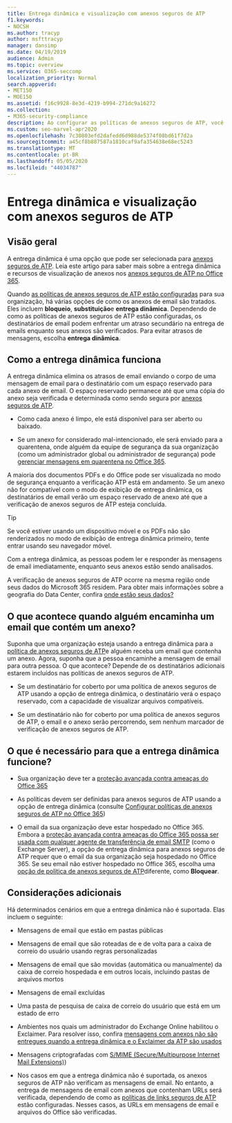 ```yaml
---
title: Entrega dinâmica e visualização com anexos seguros de ATP
f1.keywords:
- NOCSH
ms.author: tracyp
author: msfttracyp
manager: dansimp
ms.date: 04/19/2019
audience: Admin
ms.topic: overview
ms.service: O365-seccomp
localization_priority: Normal
search.appverid:
- MET150
- MOE150
ms.assetid: f16c9928-8e3d-4219-b994-271dc9a16272
ms.collection:
- M365-security-compliance
description: Ao configurar as políticas de anexos seguros de ATP, você escolhe a entrega dinâmica para evitar atrasos de mensagens e permite que as pessoas visualizem os anexos que estão sendo examinados.
ms.custom: seo-marvel-apr2020
ms.openlocfilehash: 7c30803efd2dafedd6d988de5374f08bd61f7d2a
ms.sourcegitcommit: a45cf8b887587a1810caf9afa354638e68ec5243
ms.translationtype: MT
ms.contentlocale: pt-BR
ms.lasthandoff: 05/05/2020
ms.locfileid: "44034787"
---
```

# <a name="dynamic-delivery-and-previewing-with-atp-safe-attachments"></a>Entrega dinâmica e visualização com anexos seguros de ATP

## <a name="overview"></a>Visão geral

A entrega dinâmica é uma opção que pode ser selecionada para [anexos seguros de ATP](atp-safe-attachments.md). Leia este artigo para saber mais sobre a entrega dinâmica e recursos de visualização de anexos nos [anexos seguros de ATP no Office 365](atp-safe-attachments.md).

Quando [as políticas de anexos seguros de ATP estão configuradas](set-up-atp-safe-attachments-policies.md) para sua organização, há várias opções de como os anexos de email são tratados. Eles incluem **bloqueio**, **substituição**e **entrega dinâmica**. Dependendo de como as políticas de anexos seguros de ATP estão configuradas, os destinatários de email podem enfrentar um atraso secundário na entrega de emails enquanto seus anexos são verificados. Para evitar atrasos de mensagens, escolha **entrega dinâmica**.

## <a name="how-dynamic-delivery-works"></a>Como a entrega dinâmica funciona

A entrega dinâmica elimina os atrasos de email enviando o corpo de uma mensagem de email para o destinatário com um espaço reservado para cada anexo de email. O espaço reservado permanece até que uma cópia do anexo seja verificada e determinada como sendo segura por [anexos seguros de ATP](atp-safe-attachments.md).

- Como cada anexo é limpo, ele está disponível para ser aberto ou baixado.

- Se um anexo for considerado mal-intencionado, ele será enviado para a quarentena, onde alguém da equipe de segurança da sua organização (como um administrador global ou administrador de segurança) pode [gerenciar mensagens em quarentena no Office 365](manage-quarantined-messages-and-files.md).

A maioria dos documentos PDFs e do Office pode ser visualizada no modo de segurança enquanto a verificação ATP está em andamento. Se um anexo não for compatível com o modo de exibição de entrega dinâmica, os destinatários de email verão um espaço reservado de anexo até que a verificação de anexos seguros de ATP esteja concluída.

> [!TIP]
> Se você estiver usando um dispositivo móvel e os PDFs não são renderizados no modo de exibição de entrega dinâmica primeiro, tente entrar usando seu navegador móvel.

Com a entrega dinâmica, as pessoas podem ler e responder às mensagens de email imediatamente, enquanto seus anexos estão sendo analisados.

A verificação de anexos seguros de ATP ocorre na mesma região onde seus dados do Microsoft 365 residem. Para obter mais informações sobre a geografia do Data Center, confira [onde estão seus dados?](https://products.office.com/where-is-your-data-located?geo=All)

## <a name="what-happens-when-someone-forwards-an-email-that-contains-an-attachment"></a>O que acontece quando alguém encaminha um email que contém um anexo?

Suponha que uma organização esteja usando a entrega dinâmica para a [política de anexos seguros de ATP](set-up-atp-safe-attachments-policies.md)e alguém receba um email que contenha um anexo. Agora, suponha que a pessoa encaminhe a mensagem de email para outra pessoa. O que acontece? Depende de os destinatários adicionais estarem incluídos nas políticas de anexos seguros de ATP.

- Se um destinatário for coberto por uma política de anexos seguros de ATP usando a opção de entrega dinâmica, o destinatário verá o espaço reservado, com a capacidade de visualizar arquivos compatíveis.

- Se um destinatário não for coberto por uma política de anexos seguros de ATP, o email e o anexo serão percorrendo, sem nenhum marcador de verificação de anexos seguros de ATP.

## <a name="whats-required-for-dynamic-delivery-to-work"></a>O que é necessário para que a entrega dinâmica funcione?

- Sua organização deve ter a [proteção avançada contra ameaças do Office 365](office-365-atp.md)

- As políticas devem ser definidas para anexos seguros de ATP usando a opção de entrega dinâmica (consulte [Configurar políticas de anexos seguros de ATP no Office 365](set-up-atp-safe-attachments-policies.md))

- O email da sua organização deve estar hospedado no Office 365. Embora a [proteção avançada contra ameaças do Office 365 possa ser usada com qualquer agente de transferência de email SMTP](https://docs.microsoft.com/office365/servicedescriptions/office-365-advanced-threat-protection-service-description#requirements-for-office-365-advanced-threat-protection-atp) (como o Exchange Server), a opção de entrega dinâmica para anexos seguros de ATP requer que o email da sua organização seja hospedado no Office 365. Se seu email não estiver hospedado no Office 365, escolha uma [opção de política de anexos seguros de ATP](set-up-atp-safe-attachments-policies.md#step-3-learn-about-atp-safe-attachments-policy-options)diferente, como **Bloquear**.

## <a name="additional-considerations"></a>Considerações adicionais

Há determinados cenários em que a entrega dinâmica não é suportada. Elas incluem o seguinte:

- Mensagens de email que estão em pastas públicas

- Mensagens de email que são roteadas de e de volta para a caixa de correio do usuário usando regras personalizadas

- Mensagens de email que são movidas (automática ou manualmente) da caixa de correio hospedada e em outros locais, incluindo pastas de arquivos mortos

- Mensagens de email excluídas

- Uma pasta de pesquisa de caixa de correio do usuário que está em um estado de erro

- Ambientes nos quais um administrador do Exchange Online habilitou o Exclaimer. Para resolver isso, confira [mensagens com anexos não são entregues quando a entrega dinâmica e o Exclaimer da ATP são usados](https://support.microsoft.com/help/4014438/messages-with-attachments-are-not-delivered-when-atp-dynamic-delivery)

- Mensagens criptografadas com [S/MIME (Secure/Multipurpose Internet Mail Extensions)](s-mime-for-message-signing-and-encryption.md))

- Nos casos em que a entrega dinâmica não é suportada, os anexos seguros de ATP não verificam as mensagens de email. No entanto, a entrega de mensagens de email com anexos que contenham URLs será verificada, dependendo de como as [políticas de links seguros de ATP](set-up-atp-safe-links-policies.md) estão configuradas. Nesses casos, as URLs em mensagens de email e arquivos do Office são verificadas.
